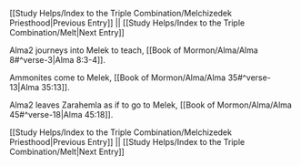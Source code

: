 [[Study Helps/Index to the Triple Combination/Melchizedek Priesthood|Previous Entry]]  ||  [[Study Helps/Index to the Triple Combination/Melt|Next Entry]]

 Alma2 journeys into Melek to teach, [[Book of Mormon/Alma/Alma 8#^verse-3|Alma 8:3-4]].

 Ammonites come to Melek, [[Book of Mormon/Alma/Alma 35#^verse-13|Alma 35:13]].

 Alma2 leaves Zarahemla as if to go to Melek, [[Book of Mormon/Alma/Alma 45#^verse-18|Alma 45:18]].

[[Study Helps/Index to the Triple Combination/Melchizedek Priesthood|Previous Entry]]  ||  [[Study Helps/Index to the Triple Combination/Melt|Next Entry]]
